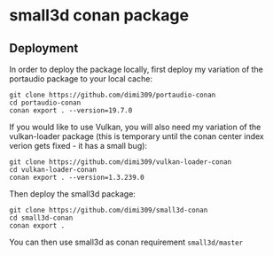 small3d conan package
=====================

Deployment
----------

In order to deploy the package locally, first deploy my variation of the
portaudio package to your local cache:

	git clone https://github.com/dimi309/portaudio-conan
	cd portaudio-conan
	conan export . --version=19.7.0
	
If you would like to use Vulkan, you will also need my variation of the
vulkan-loader package (this is temporary until the conan center index
verion gets fixed - it has a small bug):

	git clone https://github.com/dimi309/vulkan-loader-conan
	cd vulkan-loader-conan
	conan export . --version=1.3.239.0

Then deploy the small3d package:

	git clone https://github.com/dimi309/small3d-conan
	cd small3d-conan
	conan export .
	
You can then use small3d as conan requirement `small3d/master`
